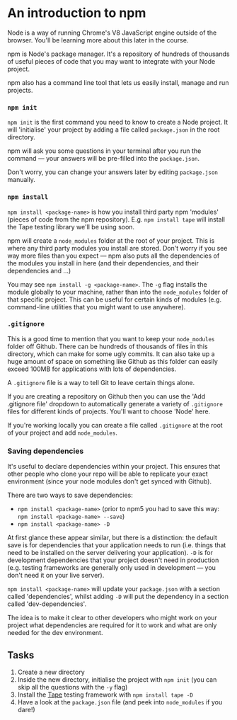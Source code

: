 # An introduction to npm

Node is a way of running Chrome's V8 JavaScript engine outside of the browser. You'll be learning more about this later in the course.

npm is Node's package manager. It's a repository of hundreds of thousands of useful pieces of code that you may want to integrate with your Node project.

npm also has a command line tool that lets us easily install, manage and run projects.

### `npm init`

`npm init` is the first command you need to know to create a Node project. It will 'initialise' your project by adding a file called `package.json` in the root directory.

npm will ask you some questions in your terminal after you run the command — your answers will be pre-filled into the `package.json`.

Don't worry, you can change your answers later by editing `package.json` manually.

### `npm install`

`npm install <package-name>` is how you install third party npm 'modules' (pieces of code from the npm repository). E.g. `npm install tape` will install the Tape testing library we'll be using soon.

npm will create a `node_modules` folder at the root of your project. This is where any third party modules you install are stored. Don't worry if you see way more files than you expect — npm also puts all the dependencies of the modules you install in here (and their dependencies, and their dependencies and ...)

You may see `npm install -g <package-name>`. The `-g` flag installs the module globally to your machine, rather than into the `node_modules` folder of that specific project. This can be useful for certain kinds of modules (e.g. command-line utilities that you might want to use anywhere).

### `.gitignore`

This is a good time to mention that you want to keep your `node_modules` folder off Github. There can be hundreds of thousands of files in this directory, which can make for some ugly commits. It can also take up a huge amount of space on something like Github as this folder can easily exceed 100MB for applications with lots of dependencies.

A `.gitignore` file is a way to tell Git to leave certain things alone.

If you are creating a repository on Github then you can use the 'Add .gitignore file' dropdown to automatically generate a variety of `.gitignore` files for different kinds of projects. You'll want to choose 'Node' here.

If you're working locally you can create a file called `.gitignore` at the root of your project and add `node_modules`.

### Saving dependencies

It's useful to declare dependencies within your project. This ensures that other people who clone your repo will be able to replicate your exact environment (since your node modules don't get synced with Github).

There are two ways to save dependencies:

- `npm install <package-name>` (prior to npm5 you had to save this way: `npm install <package-name> --save`)
- `npm install <package-name> -D`

At first glance these appear similar, but there is a distinction: the default save is for dependencies that your application needs to run (i.e. things that need to be installed on the server delivering your application). `-D` is for development dependencies that your project doesn't need in production (e.g. testing frameworks are generally only used in development — you don't need it on your live server).

`npm install <package-name>` will update your `package.json` with a section called 'dependencies', whilst adding `-D` will put the dependency in a section called 'dev-dependencies'.

The idea is to make it clear to other developers who might work on your project what dependencies are required for it to work and what are only needed for the dev environment.

## Tasks

1. Create a new directory
2. Inside the new directory, initialise the project with `npm init` (you can skip all the questions with the `-y` flag)
3. Install the [Tape](https://github.com/substack/tape) testing framework with `npm install tape -D`
4. Have a look at the `package.json` file (and peek into `node_modules` if you dare!)

